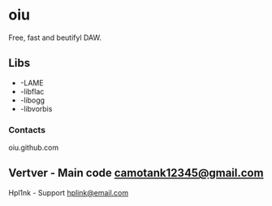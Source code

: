 # oiu

Free, fast and beutifyl DAW.

## Libs

* -LAME
* -libflac
* -libogg
* -libvorbis

### Contacts
oiu.github.com

Vertver - Main code <camotank12345@gmail.com>
---
Hpl1nk - Support <hplink@email.com>
